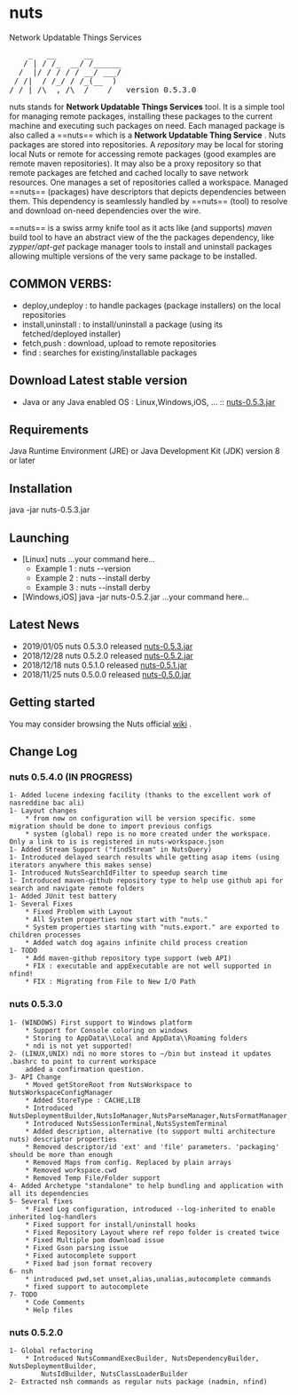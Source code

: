 # nuts
Network Updatable Things Services
<pre>
    _   __      __
   / | / /_  __/ /______
  /  |/ / / / / __/ ___/
 / /|  / /_/ / /_(__  )
/_/ |_/\__,_/\__/____/   version 0.5.3.0
</pre>

nuts stands for **Network Updatable Things Services** tool. It is a simple tool  for managing remote
packages, installing these  packages to the current machine and executing such  packages on need.
Each managed package  is also called a ==nuts== which  is a **Network Updatable Thing Service** .
Nuts packages are  stored  into repositories. A  *repository*  may be local for  storing local Nuts
or remote for accessing  remote packages (good examples  are  remote maven  repositories). It may
also be a proxy repository so that remote packages are fetched and cached locally to save network
resources.
One manages a set of repositories called a  workspace. Managed ==nuts==  (packages)  have descriptors
that depicts dependencies between them. This dependency is seamlessly handled by  ==nuts==  (tool) to
resolve and download on-need dependencies over the wire.

==nuts== is a swiss army knife tool as it acts like (and supports) *maven* build tool to have an abstract
view of the the  packages dependency, like  *zypper/apt-get*  package manager tools  to  install and
uninstall packages allowing multiple versions of the very same package to  be installed.

## COMMON VERBS:
+ deploy,undeploy   : to handle packages (package installers) on the local repositories
+ install,uninstall : to install/uninstall a package (using its fetched/deployed installer)
+ fetch,push        : download, upload to remote repositories
+ find              : searches for existing/installable packages

## Download Latest stable version
+ Java or any Java enabled OS : Linux,Windows,iOS, ... :: [nuts-0.5.3.jar](https://github.com/thevpc/vpc-public-maven/raw/master/net/vpc/app/nuts/nuts/0.5.3/nuts-0.5.3.jar)

## Requirements
Java Runtime Environment (JRE) or Java Development Kit (JDK) version 8 or later

## Installation
java -jar nuts-0.5.3.jar

## Launching
+ [Linux] nuts ...your command here...
    + Example 1 : nuts --version
    + Example 2 : nuts --install derby
    + Example 3 : nuts --install derby
+ [Windows,iOS] java -jar nuts-0.5.2.jar ...your command here...

## Latest News

+ 2019/01/05 	nuts 0.5.3.0 released [nuts-0.5.3.jar](https://github.com/thevpc/vpc-public-maven/raw/master/net/vpc/app/nuts/nuts/0.5.3/nuts-0.5.3.jar)
+ 2018/12/28 	nuts 0.5.2.0 released [nuts-0.5.2.jar](https://github.com/thevpc/vpc-public-maven/raw/master/net/vpc/app/nuts/nuts/0.5.2/nuts-0.5.2.jar)
+ 2018/12/18 	nuts 0.5.1.0 released [nuts-0.5.1.jar](https://github.com/thevpc/vpc-public-maven/raw/master/net/vpc/app/nuts/nuts/0.5.1/nuts-0.5.1.jar)
+ 2018/11/25 	nuts 0.5.0.0 released [nuts-0.5.0.jar](https://github.com/thevpc/vpc-public-maven/raw/master/net/vpc/app/nuts/nuts/0.5.0/nuts-0.5.0.jar)

## Getting started

 You may consider browsing the Nuts official [wiki](https://github.com/thevpc/nuts/wiki) .


## Change Log
### nuts 0.5.4.0 (IN PROGRESS)
    1- Added lucene indexing facility (thanks to the excellent work of nasreddine bac ali)
    1- Layout changes
        * from now on configuration will be version specific. some migration should be done to import previous configs
        * system (global) repo is no more created under the workspace. Only a link to is is registered in nuts-workspace.json
    1- Added Stream Support ("findStream" in NutsQuery)
    1- Introduced delayed search results while getting asap items (using iterators anywhere this makes sense)
    1- Introduced NutsSearchIdFilter to speedup search time
    1- Introduced maven-github repository type to help use github api for search and navigate remote folders
    1- Added JUnit test battery
    1- Several Fixes
        * Fixed Problem with Layout
        * All System properties now start with "nuts."
        * System properties starting with "nuts.export." are exported to children processes
        * Added watch dog agains infinite child process creation
    1- TODO
        * Add maven-github repository type support (web API)
        * FIX : executable and appExecutable are not well supported in nfind!
        * FIX : Migrating from File to New I/O Path

### nuts 0.5.3.0
    1- (WINDOWS) First support to Windows platform
        * Support for Console coloring on windows
        * Storing to AppData\\Local and AppData\\Roaming folders
        * ndi is not yet supported!
    2- (LINUX,UNIX) ndi no more stores to ~/bin but instead it updates .bashrc to point to current workspace
        added a confirmation question.
    3- API Change
        * Moved getStoreRoot from NutsWorkspace to NutsWorkspaceConfigManager
        * Added StoreType : CACHE,LIB
        * Introduced NutsDeploymentBuilder,NutsIoManager,NutsParseManager,NutsFormatManager,DescriptorFormat
        * Introduced NutsSessionTerminal,NutsSystemTerminal
        * Added description, alternative (to support multi architecture nuts) descriptor properties
        * Removed descriptor/id 'ext' and 'file' parameters. 'packaging' should be more than enough
        * Removed Maps from config. Replaced by plain arrays
        * Removed workspace.cwd
        * Removed Temp File/Folder support
    4- Added Archetype "standalone" to help bundling and application with all its dependencies
    5- Several fixes
        * Fixed Log configuration, introduced --log-inherited to enable inherited log-handlers
        * Fixed support for install/uninstall hooks
        * Fixed Repository Layout where ref repo folder is created twice
        * Fixed Multiple pom download issue
        * Fixed Gson parsing issue
        * Fixed autocomplete support
        * Fixed bad json format recovery
    6- nsh 
        * introduced pwd,set unset,alias,unalias,autocomplete commands
        * fixed support to autocomplete
    7- TODO 
        * Code Comments
        * Help files

### nuts 0.5.2.0
    1- Global refactoring
        * Introduced NutsCommandExecBuilder, NutsDependencyBuilder, NutsDeploymentBuilder, 
            NutsIdBuilder, NutsClassLoaderBuilder
    2- Extracted nsh commands as regular nuts package (nadmin, nfind)
